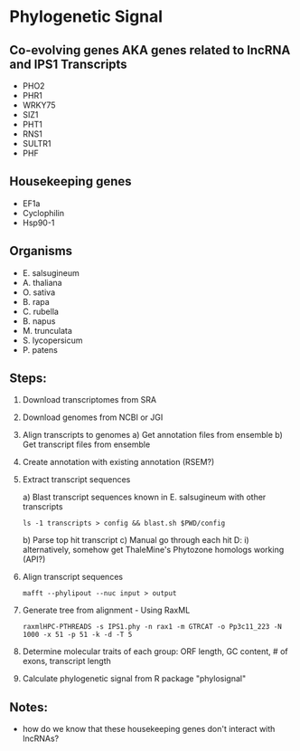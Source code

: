 # Phylogenetic Signal
## Co-evolving genes AKA genes related to lncRNA and IPS1 Transcripts
- PHO2
- PHR1
- WRKY75
- SIZ1
- PHT1
- RNS1
- SULTR1
- PHF

## Housekeeping genes
- EF1a
- Cyclophilin
- Hsp90-1

## Organisms
- E. salsugineum
- A. thaliana
- O. sativa
- B. rapa
- C. rubella
- B. napus
- M. trunculata
- S. lycopersicum
- P. patens

## Steps:
1. Download transcriptomes from SRA
2. Download genomes from NCBI or JGI
3. Align transcripts to genomes
    a) Get annotation files from ensemble
    b) Get transcript files from ensemble
4. Create annotation with existing annotation (RSEM?)
5. Extract transcript sequences

    a) Blast transcript sequences known in E. salsugineum with other transcripts

    ```ls -1 transcripts > config && blast.sh $PWD/config```

    b) Parse top hit transcript
    c) Manual go through each hit D:
        i) alternatively, somehow get ThaleMine's Phytozone homologs working (API?)
6. Align transcript sequences

    ```mafft --phylipout --nuc input > output```

7. Generate tree from alignment - Using RaxML

    ```raxmlHPC-PTHREADS -s IPS1.phy -n rax1 -m GTRCAT -o Pp3c11_223 -N 1000 -x 51 -p 51 -k -d -T 5```

8. Determine molecular traits of each group: ORF length, GC content, # of exons, transcript length
9. Calculate phylogenetic signal from R package "phylosignal"

## Notes:
* how do we know that these housekeeping genes don't interact with lncRNAs?
